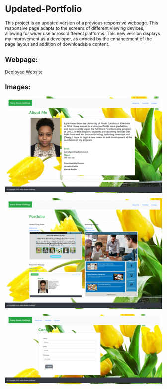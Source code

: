 # Updated-Portfolio

This project is an updated version of a previous responsive webpage. This responsive page adapts to the screens of different viewing devices, allowing for wider use across different platforms. This new version displays my improvement as a developer, as evinced by the enhancement of the page layout and addition of downloadable content.

## Webpage:
[Deployed Website](https://averyjbrown2.github.io/Updated-Portfolio/)


## Images:
![deployed site](./Assets/Image7.png)

![deployed site](./Assets/Image8.png)

![deployed site](./Assets/Image9.png)


